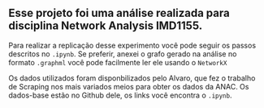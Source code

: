 ## Esse projeto foi uma análise realizada para disciplina Network Analysis IMD1155. 

Para realizar a replicação desse experimento você pode seguir os passos descritos no `.ipynb`. Se preferir, anexei o grafo gerado na análise no formato 
`.graphml` você pode facilmente ler ele usando o `NetworkX`

Os dados utilizados foram disponbilizados pelo Alvaro, que fez o trabalho de Scraping nos mais variados meios para obter os dados da ANAC.
Os dados-base estão no Github dele, os links você encontra o `.ipynb`. 

